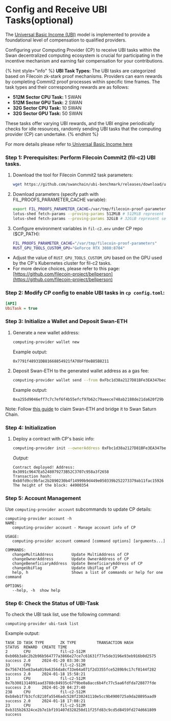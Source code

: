 # Config and Receive UBI Tasks(optional)

The [Universal Basic Income (UBI)](../../../getting-started/protocol-stack/economic-system/swan-universal-basic-income-ubi.md) model is implemented to provide a foundational level of compensation to qualified providers.

Configuring your Computing Provider (CP) to receive UBI tasks within the Swan decentralized computing ecosystem is crucial for participating in the incentive mechanism and earning fair compensation for your contributions.

{% hint style="info" %}
**UBI Task Types:** The UBI tasks are categorized based on Filecoin zk-stark proof mechanisms. Providers can earn rewards by completing Commit2 proof processes within specific time frames. The task types and their corresponding rewards are as follows:

* **512M Sector CPU Task:** 1 SWAN
* **512M Sector GPU Task:** 2 SWAN
* **32G Sector CPU Task:** 10 SWAN
* **32G Sector GPU Task:** 50 SWAN

These tasks offer varying UBI rewards, and the UBI engine periodically checks for idle resources, randomly sending UBI tasks that the computing provider (CP) can undertake.
{% endhint %}

For more details please refer to[ ](../../../getting-started/protocol-stack/economic-system/swan-universal-basic-income-ubi.md)[Universal Basic Income here](../../../getting-started/protocol-stack/economic-system/swan-universal-basic-income-ubi.md)

### **Step 1: Prerequisites:** Perform Filecoin Commit2 (fil-c2) UBI tasks.

1.  Download the tool for Filecoin Commit2 task parameters:

    ```bash
    wget https://github.com/swanchain/ubi-benchmark/releases/download/untagged-fa6d8d728d32d500d16d/lotus-shed
    ```
2.  Download parameters (specify path with FIL\_PROOFS\_PARAMETER\_CACHE variable):

    ```bash
    export FIL_PROOFS_PARAMETER_CACHE=/var/tmp/filecoin-proof-parameters
    lotus-shed fetch-params --proving-params 512MiB # 512MiB represent sector size
    lotus-shed fetch-params --proving-params 32GiB # 32GiB represent sector size
    ```
3.  Configure environment variables in `fil-c2.env` under CP repo ($CP\_PATH):

    ```bash
    FIL_PROOFS_PARAMETER_CACHE="/var/tmp/filecoin-proof-parameters"
    RUST_GPU_TOOLS_CUSTOM_GPU="GeForce RTX 3080:8704" 
    ```

* Adjust the value of `RUST_GPU_TOOLS_CUSTOM_GPU` based on the GPU used by the CP's Kubernetes cluster for fil-c2 tasks.
* For more device choices, please refer to this page:[https://github.com/filecoin-project/bellperson](https://github.com/filecoin-project/bellperson)

### **Step 2: Modify CP config to enable UBI tasks in** `cp config.toml`**:**

```ini
[API]
UbiTask = true
```

### Step 3: Initialize a Wallet and Deposit Swan-ETH

1.  Generate a new wallet address:

    ```bash
    computing-provider wallet new
    ```

    Example output:

    ```
    0x7791f48931DB81668854921fA70bFf0eB85B8211
    ```
2.  Deposit Swan-ETH to the generated wallet address as a gas fee:

    ```bash
    computing-provider wallet send --from 0xFbc1d38a2127D81BFe3EA347bec7310a1cfa2373 0x7791f48931DB81668854921fA70bFf0eB85B8211 0.001
    ```

    Example output:

    ```
    0xa255d9046eff7c7c7ef6f4b55efcf97b62c79aeece748ab2188de21da620f29b
    ```



Note: Follow [this guide](https://app.gitbook.com/s/y5iPODl9iwLxyYirHs2D/api-reference) to claim Swan-ETH and bridge it to Swan Saturn Chain.

### **Step 4: Initialization**

1.  Deploy a contract with CP's basic info:

    ```bash
    computing-provider init --ownerAddress 0xFbc1d38a2127D81BFe3EA347bec7310a1cfa2373
    ```

    _Output:_

    ```
    Contract deployed! Address: 0x3091c9647Ea5248079273B52C3707c958a3f2658
    Transaction hash: 0xb8fd9cc9bfac2b2890230b4f14999b9d449e050339b252273379ab11fac15926
    The height of the block: 44900354
    ```

### **Step 5: Account Management**

Use `computing-provider account` subcommands to update CP details:

```
computing-provider account -h
NAME:
   computing-provider account - Manage account info of CP

USAGE:
   computing-provider account command [command options] [arguments...]

COMMANDS:
   changeMultiAddress        Update MultiAddress of CP
   changeOwnerAddress        Update OwnerAddress of CP
   changeBeneficiaryAddress  Update BeneficiaryAddress of CP
   changeUbiFlag             Update UbiFlag of CP
   help, h                   Shows a list of commands or help for one command

OPTIONS:
   --help, -h  show help
```

### Step 6: Check the Status of UBI-Task&#x20;

To check the UBI task list, use the following command:

```
computing-provider ubi-task list
```

Example output:

```
TASK ID TASK TYPE       ZK TYPE         TRANSACTION HASH                                                        STATUS  REWARD  CREATE TIME         
2       CPU             fil-c2-512M     0xb06b3a8c2b2b96b564777a3866e27ce7c61631f77e5de3196e93eb916b0d2575      success 2.0     2024-01-20 03:30:30
33      CPU             fil-c2-512M     0x7567435e83a4a019a6356da8cf33e64a071f2d3355fce5289b9c17cf0144f282      success 2.0     2024-01-18 15:58:21
13      CPU             fil-c2-512M     0x7b3081314891aad3788c84935c67f9be0a8acc6b4fc77c5aa6fdfda728877fde      success 2.0     2024-01-20 04:27:40
238     CPU             fil-c2-512M     0xb8eb1f7b3cfc8210fa5546adc528f230241110e5cc9b4900725a9da28895aad9      success 2.0     2024-01-18 17:08:21
23      CPU             fil-c2-512M     0xb315b26324ce2b7e1bf191407d328250d11f25fd83c9cd5d8459fd274d661809      success 
```
